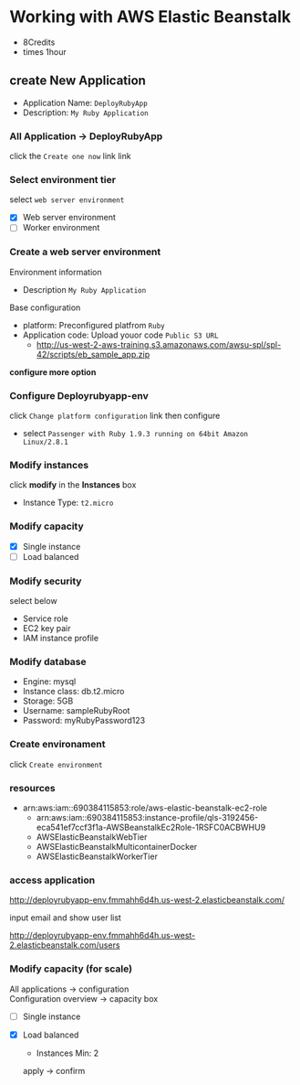 # Working with AWS Elastic Beanstalk

- 8Credits
- times 1hour



## create New Application

- Application Name: `DeployRubyApp`
- Description: `My Ruby Application`

### All Application -> DeployRubyApp   
click the `Create one now` link link

### Select environment tier
select `web server environment`

- [x] Web server environment
- [ ] Worker environment

### Create a web server environment

Environment information

- Description `My Ruby Application`

Base configuration

- platform: Preconfigured platfrom `Ruby`
- Application code: Upload youor code `Public S3 URL`
  - http://us-west-2-aws-training.s3.amazonaws.com/awsu-spl/spl-42/scripts/eb_sample_app.zip
  
__configure more option__

### Configure Deployrubyapp-env

click `Change platform configuration` link then configure

- select `Passenger with Ruby 1.9.3 running on 64bit Amazon Linux/2.8.1`

### Modify instances

click __modify__ in the __Instances__ box

- Instance Type: `t2.micro`

### Modify capacity

- [x] Single instance
- [ ] Load balanced

### Modify security

select below
- Service role
- EC2 key pair
- IAM instance profile

### Modify database

- Engine: mysql
- Instance class: db.t2.micro
- Storage: 5GB
- Username: sampleRubyRoot
- Password: myRubyPassword123

### Create environament

click `Create environment`


### resources

- arn:aws:iam::690384115853:role/aws-elastic-beanstalk-ec2-role
  - arn:aws:iam::690384115853:instance-profile/qls-3192456-eca541ef7ccf3f1a-AWSBeanstalkEc2Role-1RSFC0ACBWHU9
  - AWSElasticBeanstalkWebTier
  - AWSElasticBeanstalkMulticontainerDocker
  - AWSElasticBeanstalkWorkerTier
  
### access application

http://deployrubyapp-env.fmmahh6d4h.us-west-2.elasticbeanstalk.com/

input email and show user list

http://deployrubyapp-env.fmmahh6d4h.us-west-2.elasticbeanstalk.com/users


### Modify capacity (for scale)

All applications -> configuration  
Configuration overview -> capacity box

- [ ] Single instance
- [x] Load balanced
  - Instances Min: 2
  
  apply -> confirm
